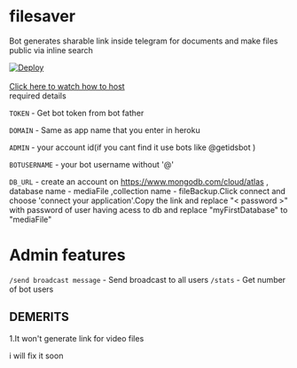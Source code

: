 # filesaver
Bot generates sharable link inside telegram for documents and make files public via inline search

<a href="https://heroku.com/deploy?template=https://github.com/Amalrajanj/filesaver">
  <img src="https://www.herokucdn.com/deploy/button.svg" alt="Deploy">
</a>
<br><br>
<a href="https://youtu.be/zw_ijvhzomI">
Click here to watch how to host
</a>
<br>
required details 

<code>TOKEN</code> - Get bot token from bot father

<code>DOMAIN</code> - Same as app name that you enter in heroku

<code>ADMIN</code> - your account id(if you cant find it use bots like @getidsbot )

<code>BOTUSERNAME</code> - your bot username without '@'

<code>DB_URL</code> - create an account on https://www.mongodb.com/cloud/atlas , database name - mediaFile ,collection name - fileBackup.Click connect and choose 'connect your application'.Copy the link and replace "< password >" with password of user having acess to db and replace "myFirstDatabase" to "mediaFile"
  

<h1>Admin features</h1>

<code>/send broadcast message</code> - Send broadcast to all users
<code>/stats</code> - Get number of bot users

<h2>DEMERITS</h2>
1.It won't generate link for video files

i will fix it soon


